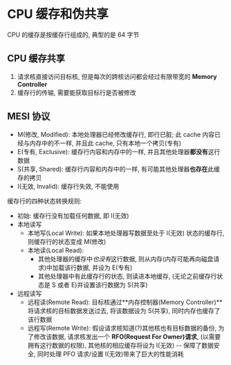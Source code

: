 # CPU 缓存和伪共享

CPU 的缓存是按缓存行组成的, 典型的是 64 字节

## CPU 缓存共享

1. 请求核直接访问目标核, 但是每次的跨核访问都会经过有限带宽的 **Memory Controller**
2. 缓存行的传输, 需要能获取目标行是否被修改

## MESI 协议

- M(修改, Modified): 本地处理器已经修改缓存行, 即行已脏; 此 cache 内容已经与内存中的不一样, 并且此 cache, 只有本地一个拷贝(专有)
- E(专有, Exclusive): 缓存行内容和内存中的一样, 并且其他处理器**都没有**这行数据
- S(共享, Shared): 缓存行内容和内存中的一样, 有可能其他处理器**也存在**此缓存的拷贝
- I(无效, Invalid): 缓存行失效, 不能使用

缓存行的四种状态转换规则:
- 初始: 缓存行没有加载任何数据, 即 I(无效)
- 本地读写
  - 本地写(Local Write): 如果本地处理器写数据至处于 I(无效) 状态的缓存行, 则缓存行的状态变成 M(修改)
  - 本地读(Local Read):
    - 其他处理器的缓存中*也没有*这行数据, 则从内存(内存可能再向磁盘请求)中加载该行数据, 并设为 E(专有)
    - 其他处理器中有此缓存行的状态, 则读进本地缓存, (无论之前缓存行状态是 S 或者 E)并设置该行数据为 S(共享)
- 远程读写
  - 远程读(Remote Read): 目标核通过**内存控制器(Memory Controller)**将请求核的目标数据发送过去, 将该数据设为 S(共享), 同时内存也缓存了该行数据
  - 远程写(Remote Write): 假设请求核知道(?)其他核也有目标数据的备份, 为了修改该数据, 请求核发出一个 **RFO(Request For Owner)请求**, (以需要拥有这行数据的权限), 其他核的相应缓存将设为 I(无效) -- 保障了数据安全, 同时处理 PFO 请求/设置 I(无效)带来了巨大的性能消耗
